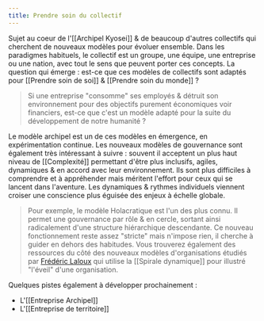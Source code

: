 ```yaml
---
title: Prendre soin du collectif
---
```


Sujet au coeur de l'[[Archipel Kyosei]] & de beaucoup d'autres collectifs qui cherchent de nouveaux modèles pour évoluer ensemble.
Dans les paradigmes habituels, le collectif est un groupe, une équipe, une entreprise ou une nation, avec tout le sens que peuvent porter ces concepts.
La question qui émerge : est-ce que ces modèles de collectifs sont adaptés pour [[Prendre soin de soi]] & [[Prendre soin du monde]] ?

> Si une entreprise "consomme" ses employés & détruit son environnement pour des objectifs purement économiques voir financiers, est-ce que c'est un modèle adapté pour la suite du développement de notre humanité ?

Le modèle archipel est un de ces modèles en émergence, en expérimentation continue. Les nouveaux modèles de gouvernance sont également très intéressant à suivre : souvent il acceptent un plus haut niveau de [[Complexité]] permettant d'être plus inclusifs, agiles, dynamiques & en accord avec leur environnement. Ils sont plus difficiles à comprendre et à appréhender mais méritent l'effort pour ceux qui se lancent dans l'aventure. Les dynamiques & rythmes individuels viennent croiser une conscience plus éguisée des enjeux à échelle globale.

> Pour exemple, le modèle Holacratique est l'un des plus connu. Il permet une gouvernance par rôle & en cercle, sortant ainsi radicalement d'une structure hiérarchique descendante. Ce nouveau fonctionnement reste assez "stricte" mais n'impose rien, il cherche à guider en dehors des habitudes.
> Vous trouverez également des ressources du côté des nouveaux modèles d'organisations étudiés par [Frédéric Laloux](https://www.babelio.com/auteur/Frederic-Laloux/257646) qui utilise la [[Spirale dynamique]] pour illustré "l'éveil" d'une organisation.

Quelques pistes également à développer prochainement :
- L'[[Entreprise Archipel]]
- L'[[Entreprise de territoire]]